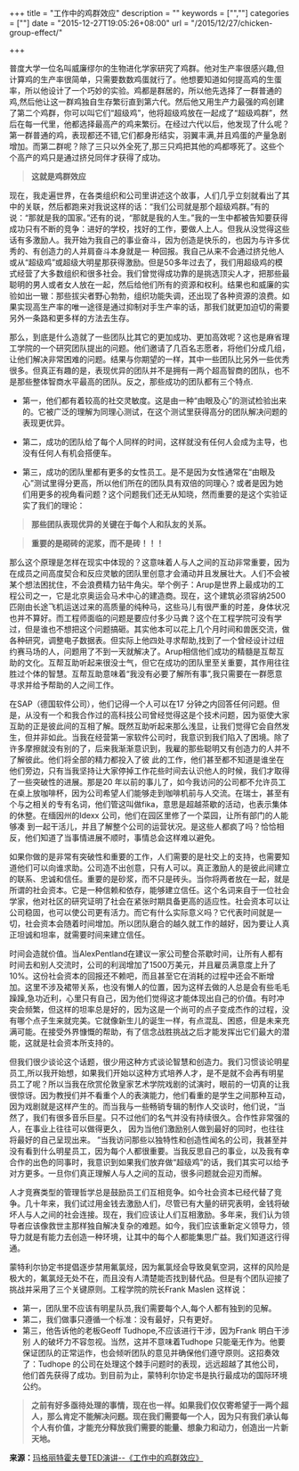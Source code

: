 +++
title = "工作中的鸡群效应"
description = ""
keywords = ["",""]
categories = [""]
date = "2015-12-27T19:05:26+08:00"
url = "/2015/12/27/chicken-group-effect/"

+++


普度大学一位名叫威廉缪尔的生物进化学家研究了鸡群。<!--more-->他对生产率很感兴趣,但计算鸡的生产率很简单，只需要数数鸡蛋就行了。他想要知道如何提高鸡的生蛋率，所以他设计了一个巧妙的实验。鸡都是群居的，所以他先选择了一群普通的鸡,然后他让这一群鸡独自生存繁衍直到第六代。然后他又用生产力最强的鸡创建了第二个鸡群，你可以叫它们“超级鸡”，他将超级鸡放在一起成了“超级鸡群”，然后在每一代里，他都选择最高产的鸡来繁衍。在经过六代以后，他发现了什么呢？第一群普通的鸡，表现都还不错,它们都身形结实，羽翼丰满,并且鸡蛋的产量急剧增加。而第二群呢？除了三只以外全死了,那三只鸡把其他的鸡都啄死了。这些个个高产的鸡只是通过挤兑同伴才获得了成功。

> **这就是鸡群效应**

现在，我走遍世界，在各类组织和公司里讲述这个故事，人们几乎立刻就看出了其中的关联，然后都跑来对我说这样的话：“我们公司就是那个超级鸡群。”有的说：“那就是我的国家。”还有的说，“那就是我的人生。”我的一生中都被告知要获得成功只有不断的竞争：进好的学校，找好的工作，要做人上人。但我从没觉得这些话有多激励人。我开始为我自己的事业奋斗，因为创造是快乐的，也因为与许多优秀的、有创造力的人并肩奋斗本身就是一
种回报。我自己从来不会通过挤兑他人或从“超级鸡”或超级大明星那获得激励。但是50多年过去了，我们用超级鸡的模式经营了大多数组织和很多社会。我们曾觉得成功靠的是挑选顶尖人才，把那些最聪明的男人或者女人放在一起，然后给他们所有的资源和权利。结果也和威廉的实验如出一辙：那些拔尖者野心勃勃，组织功能失调，还出现了各种资源的浪费。如果实现高生产率的唯一途径是通过抑制对手生产率的话，那我们就更加迫切的需要另外一条路和更多样的方法去生存。

那么，到底是什么造就了一些团队比其它的更加成功、更加高效呢？这也是麻省理工学院的一个研究团队提出的问题。他们邀请了几百名志愿者，将他们分成几组，让他们解决非常困难的问题。结果与你期望的一样，其中一些团队比另外一些优秀很多。但真正有趣的是，表现优异的团队并不是拥有一两个超高智商的团队，也不是那些整体智商水平最高的团队。反之，那些成功的团队都有三个特点.

- 第一，他们都有着较高的社交灵敏度。这是由一种“由眼及心”的测试检验出来的。它被广泛的理解为同理心测试，在这个测试里获得高分的团队解决问题的表现更优异。


- 第二，成功的团队给了每个人同样的时间，这样就没有任何人会成为主导，也没有任何人有机会搭便车。


- 第三，成功的团队里都有更多的女性员工。是不是因为女性通常在“由眼及心”测试里得分更高，所以他们所在的团队具有双倍的同理心？或者是因为她们用更多的视角看问题？这个问题我们还无从知晓，然而重要的是这个实验证实了我们的理论：

> **那些团队表现优异的关键在于每个人和队友的关系。**

> **重要的是砌砖的泥浆，而不是砖！！！**

那么这个原理是怎样在现实中体现的？这意味着人与人之间的互动非常重要，因为在成员之间高度契合和反应灵敏的团队里创意才会涌动并且发展壮大。人们不会被某个想法困扰住，不会浪费精力钻牛角尖。举个例子：Arup是世界上最成功的工程公司之一，它是北京奥运会马术中心的建造商。现在，这个建筑必须容纳2500匹刚由长途飞机运送过来的高质量的纯种马，这些马儿有很严重的时差，身体状况也并不算好。而工程师面临的问题是要应付多少马粪？这个在工程学院可没有学过，但是谁也不想把这个问题搞砸。其实他本可以花上几个月时间和兽医交流，做各种研究，调整电子数据表。但实际上他四处寻求帮助,找到了一个曾经设计过纽约赛马场的人，问题用了不到一天就解决了。Arup相信他们成功的精髓是互帮互助的文化。互帮互助听起来很没士气，但它在成功的团队里至关重要，其作用往往胜过个体的智慧。互帮互助意味着“我没有必要了解所有事”,我只需要在一群愿意寻求并给予帮助的人之间工作。

在SAP（德国软件公司），他们记得一个人可以在17 分钟之内回答任何问题。但是，从没有一个和我合作过的高科技公司曾经觉得这是个技术问题，因为驱使大家互助的正是彼此间的互相了解。既然互助听起来那么浅显，让我们觉得它会自然发生，但并非如此。当我在经营第一家软件公司时，我意识到我们陷入了困境。除了许多摩擦就没有别的了，后来我渐渐意识到，我雇的那些聪明又有创造力的人并不了解彼此。他们将全部的精力都投入了彼
此的工作，他们甚至都不知道是谁坐在他们旁边，只有当我坚持让大家停掉工作花些时间去认识他人的时候，我们才取得了一些突破性的进展。那是20 年以前的事儿了，如今我访问的公司都不允许员工在桌上放咖啡杯，因为公司希望人们能够走到咖啡机前与人交流。在瑞士，甚至有个与之相关的专有名词，他们管这叫做fika，意思是超越茶歇的活动，也表示集体的休整。在缅因州的Idexx 公司，他们在园区里修了一个菜园，让所有部门的人能够凑
到一起干活儿，并且了解整个公司的运营状况。是这些人都疯了吗？恰恰相反，他们知道了当事情进展不顺时，事情总会这样难以避免。

如果你做的是非常有突破性和重要的工作，人们需要的是社交上的支持，也需要知道他们可以向谁求助。公司造不出创意，只有人可以。真正激励人的是彼此间建立的联系、忠诚和信任。重要的是砂浆，而不只是砖头。当你将两者放在一起，就是所谓的社会资本。它是一种信赖和依存，能够建立信任。这个名词来自于一位社会学家，他对社区的研究证明了社会在紧张时期具备更高的适应性。社会资本可以让公司稳固，也可以使公司更有活力。而它有什么实际意义吗？它代表时间就是一切，社会资本会随着时间增加。所以团队磨合的越久就工作的越好，因为要让人真正坦诚和坦率，就需要时间来建立信任。

时间会造就价值。当AlexPentland在建议一家公司整合茶歇时间，让所有人都有时间去和别人交流时，公司的利润增加了1500万美元，并且雇员满意度上升了10%。这份社会资本的回报还不赖吧，而且甚至它在消耗的过程中还会不断增加。这里不涉及裙带关系，也没有懒人的位置，因为这样去做的人总是会有些毛毛躁躁,急功近利，心里只有自己，因为他们觉得这才能体现出自己的价值。有时冲突会频繁，但这样的坦率总是好的，因为这是一个尚可的点子变成杰作的过程，没有哪个点子生来就完美。它就像新生儿的诞生一样，有点混乱、困惑，但是未来充满可能。在接受外界慷慨的帮助，有了信念战胜挑战之后才能发挥出它们最大的潜能，这就是社会资本所支持的。

但我们很少谈论这个话题，很少用这种方式谈论智慧和创造力。我们习惯谈论明星员工,所以我开始想，如果我们开始以这种方式培养人才，是不是就不会再有明星员工了呢？所以当我在欣赏伦敦皇家艺术学院戏剧的试演时，眼前的一切真的让我很惊讶。因为教授们并不看重个人的表演能力，他们看重的是学生之间那种互动，因为戏剧就是这样产生的。而当我与一些畅销专辑的制作人交谈时，他们说，“当然了，我们有很多音乐巨星。只不过他们的名气并没有持续很久。合作性非常强的人，在事业上往往可以做得更久，
因为当他们激励别人做到最好的同时，也往往将最好的自己呈现出来。
”当我访问那些以独特性和创造性闻名的公司，我甚至并没有看到什么明星员工，因为每个人都很重要。当我反思自己的事业，以及我有幸合作的出色的同事时，我意识到如果我们放弃做“超级鸡”的话，我们其实可以给予对方更多。一旦你们真正理解人与人之间的互动，很多问题就会迎刃而解。

人才竞赛类型的管理哲学总是鼓励员工们互相竞争。如今社会资本已经代替了竞争。几十年来，我们试过用金钱去激励人们，尽管已有大量的研究表明，金钱将破坏人与人之间的社会连接。现在，我们应该让人们互相激励。多年来，我们认为领导者应该像救世主那样独自解决复杂的难题。如今，我们应该重新定义领导力，领导力就是有能力去创造一种环境，让其中的每个人都能集思广益。我们知道这行得通。

蒙特利尔协定书提倡逐步禁用氟氯烃，因为氟氯烃会导致臭氧空洞，这样的风险是极大的，氟氯烃无处不在，而且没有人清楚能否找到替代品。但是有个团队迎接了挑战并采用了三个关键原则。工程学院的院长Frank Maslen 这样说：

- 第一，团队里不应该有明星队员,我们需要每个人,每个人都有独到的见解。
- 第二，我们做事只遵循一个标准：没有最好，只有更好。
- 第三，他告诉他的老板Geoff Tudhope,不应该进行干涉，因为Frank 明白干涉别
人的破坏力不容忽视。当然，这并不意味着Tudhope 只能毫无作为。他要保证团队的正常运作，也会倾听团队的意见并确保他们遵守原则。这招奏效了：Tudhope 的公司在处理这个棘手问题时的表现，远远超越了其他公司，他们首先获得了成功。到目前为止，蒙特利尔协定书是执行最成功的国际环境公约。

> **之前有好多亟待处理的事情，现在也一样。如果我们仅仅寄希望于一两个超人，那么肯定不能解决问题。现在我们需要每一个人，因为只有我们承认每个人有价值，才能充分释放我们需要的能量、想象力和动力，创造出一片新天地。**

**来源：**[玛格丽特霍夫曼TED演讲--《工作中的鸡群效应》](http://open.163.com/movie/2016/1/2/E/MB9CG8A05_MB9F0SM2E.html)


